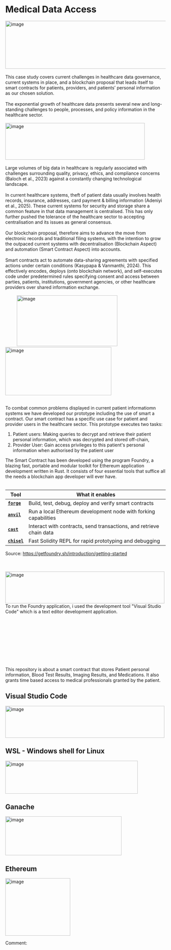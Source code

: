 # Medical Data Access
<img width="950" height="150" alt="image" src="https://github.com/user-attachments/assets/46530518-a860-403d-9a83-dd6fb7da9f4e" />
</br> </br>
This case study covers current challenges in healthcare data governance, current systems in place, and a blockchain proposal that leads itself to smart contracts for patients, providers, and patients’ personal information as our chosen solution. 
</br> </br>
The exponential growth of healthcare data presents several new and long-standing challenges to people, processes, and policy information in the healthcare sector.
</br> </br>
<img width="438" height="115" alt="image" src="https://github.com/user-attachments/assets/35718373-9e8a-4118-84b4-12de3a8c2846" />
</br> </br>
Large volumes of big data in healthcare is regularly associated with challenges surrounding quality, privacy, ethics, and compliance concerns (Baloch et al., 2023) against a constantly changing technological landscape.
</br> </br>
In current healthcare systems, theft of patient data usually involves health records, insurance, addresses, card payment & billing information (Adeniyi et al., 2025). These current systems for security and storage share a common feature in that data management is centralised. This has only further pushed the tolerance of the healthcare sector to accepting centralisation and its issues as general consensus.
</br> </br>
Our blockchain proposal, therefore aims to advance the move from electronic records and traditional filing systems, with the intention to grow the outpaced current systems with decentralisation (Blockchain Aspect) and automation (Smart Contract Aspect) into accounts.
</br> </br>
Smart contracts act to automate data-sharing agreements with specified actions under certain conditions (Kasypapa & Vanmanthi, 2024). This effectively encodes, deploys (onto blockchain network), and self-executes code under predetermined rules specifying consent and access between parties, patients, institutions, government agencies, or other healthcare providers over shared information exchange.
</br> </br>
&emsp; &emsp;
 <!-- Foundry Image  -->
<img width="316" height="159" alt="image" src="https://github.com/user-attachments/assets/e1fa81b5-190b-419c-9a91-b971e4ed5e25" /> &emsp; &emsp;
<!-- Slidity Image  -->
<img width="333" height="151" alt="image" src="https://github.com/user-attachments/assets/c9d5fffb-fa79-4a89-b285-1d08e9bf4005" /> 
</br> </br>

To combat common problems displayed in current patient informatiomn systems we have developed our prototype including the use of smart a contract. Our smart contract has a specific use case for patient and provider users in the healthcare sector. 
This prototype executes two tasks:
     <ol class="custom-bullets" type="1">
        <li>Patient users: Making queries to decrypt and retrieve their patient personal information, which was decrypted and stored off-chain,</li>
        <li>Provider User: Gain access privileges to this patient's personal information when authorised by the patient user</li>
    </ol>

The Smart Contract has been developed using the program Foundry, a blazing fast, portable and modular toolkit for Ethereum application development written in Rust. It consists of four essential tools that suffice all the needs a blockchain app developer will ever have.
</br> </br>

<table class="vocs_Table"><thead><tr class="vocs_TableRow"><th class="vocs_TableHeader">Tool</th><th class="vocs_TableHeader">What it enables</th></tr></thead><tbody><tr class="vocs_TableRow"><td class="vocs_TableCell"><strong class="vocs_Strong"><a class="vocs_Anchor vocs_Link vocs_Link_accent" href="/forge/overview" data-discover="true"><code class="vocs_Code">forge</code></a></strong></td><td class="vocs_TableCell">Build, test, debug, deploy and verify smart contracts</td></tr><tr class="vocs_TableRow"><td class="vocs_TableCell"><strong class="vocs_Strong"><a class="vocs_Anchor vocs_Link vocs_Link_accent" href="/anvil/overview" data-discover="true"><code class="vocs_Code">anvil</code></a></strong></td><td class="vocs_TableCell">Run a local Ethereum development node with forking capabilities</td></tr><tr class="vocs_TableRow"><td class="vocs_TableCell"><strong class="vocs_Strong"><a class="vocs_Anchor vocs_Link vocs_Link_accent" href="/cast/overview" data-discover="true"><code class="vocs_Code">cast</code></a></strong></td><td class="vocs_TableCell">Interact with contracts, send transactions, and retrieve chain data</td></tr><tr class="vocs_TableRow"><td class="vocs_TableCell"><strong class="vocs_Strong"><a class="vocs_Anchor vocs_Link vocs_Link_accent" href="/chisel/overview" data-discover="true"><code class="vocs_Code">chisel</code></a></strong></td><td class="vocs_TableCell">Fast Solidity REPL for rapid prototyping and debugging</td></tr></tbody></table>
<p>Source: <a href="https://getfoundry.sh/introduction/getting-started">https://getfoundry.sh/introduction/getting-started</a></p>
</br> </br>
<!-- Visual Studio Code Image-->
<img width="500" height="100" alt="image" src="https://github.com/user-attachments/assets/015f7eeb-676a-4b31-8964-9f907f7a1b81" />
To run the Foundry application, i used the development tool "Visual Studio Code" which is a text editor development application. 


</br> </br></br> </br></br> </br></br> </br>


This repository is about a smart contract that stores Patient personal information, Blood Test Results, Imaging Results, and Medications. It also grants time based access to medical professionals granted by the patient.



## Visual Studio Code
<img width="500" height="100" alt="image" src="https://github.com/user-attachments/assets/015f7eeb-676a-4b31-8964-9f907f7a1b81" />

## WSL - Windows shell for Linux
<img width="416" height="103" alt="image" src="https://github.com/user-attachments/assets/2320c16b-fa7e-47ae-a3dc-a27cb344077e" />

## Ganache
<img width="365" height="122" alt="image" src="https://github.com/user-attachments/assets/a0b6f797-0eac-42c5-83ff-b5b55ff02b10" />

## Ethereum
<img width="204" height="180" alt="image" src="https://github.com/user-attachments/assets/61404983-8aaf-4d8f-8ea5-fe8157ee86c8" />

Comment:  <!-- This is a comment -->
